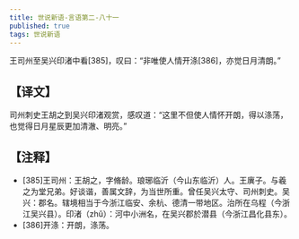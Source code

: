```yaml
---
title: 世说新语-言语第二-八十一
published: true
tags: 世说新语
---
```


王司州至吴兴印渚中看[385]，叹曰：“非唯使人情开涤[386]，亦觉日月清朗。”

## 【译文】

司州刺史王胡之到吴兴印渚观赏，感叹道：“这里不但使人情怀开朗，得以涤荡，也觉得日月星辰更加清澈、明亮。”

## 【注释】

- [385]王司州：王胡之，字脩龄。琅琊临沂（今山东临沂）人。王廙子。与羲之为堂兄弟。好谈谐，善属文辞，为当世所重。曾任吴兴太守、司州刺史。吴兴：郡名。辖境相当于今浙江临安、余杭、德清一带地区。治所在乌程（今浙江吴兴县）。印渚（zhǔ）：河中小洲名，在吴兴郡於潜县（今浙江昌化县东）。
- [386]开涤：开朗，涤荡。
